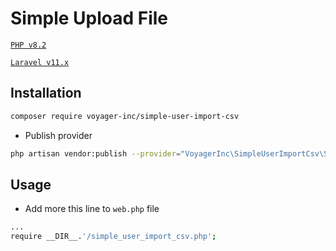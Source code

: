 # Simple Upload File

[`PHP v8.2`](https://php.net)

[`Laravel v11.x`](https://github.com/laravel/laravel)

## Installation

```bash
composer require voyager-inc/simple-user-import-csv
```

- Publish provider
```bash
php artisan vendor:publish --provider="VoyagerInc\SimpleUserImportCsv\SimpleUserImportCsvController"
```

## Usage

- Add more this line to `web.php` file

```bash
...
require __DIR__.'/simple_user_import_csv.php';
```